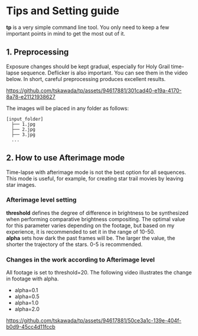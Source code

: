 # Tips and Setting guide

**tp** is a very simple command line tool. You only need to keep a few important points in mind to get the most out of it.

## 1. Preprocessing
Exposure changes should be kept gradual, especially for Holy Grail time-lapse sequence. Deflicker is also important. You can see them in the video below. In short, careful preprocessing produces excellent results.

https://github.com/tskawada/tp/assets/94617881/301cad40-e19a-4170-8a78-e21121938627

The images will be placed in any folder as follows:
```
[input_folder]
  ├── 1.jpg
  ├── 2.jpg
  ├── 3.jpg
  ...
```

## 2. How to use Afterimage mode
Time-lapse with afterimage mode is not the best option for all sequences. This mode is useful, for example, for creating star trail movies by leaving star images.

### Afterimage level setting
**threshold** defines the degree of difference in brightness to be synthesized when performing comparative brightness compositing. The optimal value for this parameter varies depending on the footage, but based on my experience, it is recommended to set it in the range of 10-50.  
**alpha** sets how dark the past frames will be. The larger the value, the shorter the trajectory of the stars. 0-5 is recommended.

### Changes in the work according to Afterimage level
All footage is set to threshold=20. The following video illustrates the change in footage with alpha.
- alpha=0.1
- alpha=0.5
- alpha=1.0
- alpha=2.0

https://github.com/tskawada/tp/assets/94617881/50ce3a1c-139e-404f-b0d9-45cc4d11fccb
